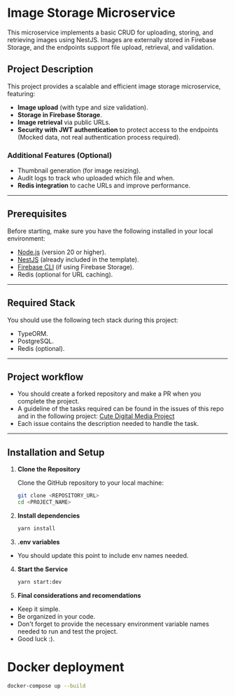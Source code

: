 # Image Storage Microservice

This microservice implements a basic CRUD for uploading, storing, and retrieving images using NestJS. Images are externally stored in Firebase Storage, and the endpoints support file upload, retrieval, and validation.

## Project Description

This project provides a scalable and efficient image storage microservice, featuring:

- **Image upload** (with type and size validation).
- **Storage in Firebase Storage**.
- **Image retrieval** via public URLs.
- **Security with JWT authentication** to protect access to the endpoints (Mocked data, not real authentication process required).


### Additional Features (Optional)

- Thumbnail generation (for image resizing).
- Audit logs to track who uploaded which file and when.
- **Redis integration** to cache URLs and improve performance.

---

## Prerequisites

Before starting, make sure you have the following installed in your local environment:

- [Node.js](https://nodejs.org/) (version 20 or higher).
- [NestJS](https://nestjs.com/) (already included in the template).
- [Firebase CLI](https://firebase.google.com/docs/cli) (if using Firebase Storage).
- Redis (optional for URL caching).

---

## Required Stack

You should use the following tech stack during this project:

- TypeORM.
- PostgreSQL.
- Redis (optional).
  
---

## Project workflow

- You should create a forked repository and make a PR when you complete the project.
- A guideline of the tasks required can be found in the issues of this repo and in the following project:
  [Cute Digital Media Project](https://github.com/orgs/Cute-Digital-Media/projects/4/views/1)
- Each issue contains the description needed to handle the task.

---

## Installation and Setup

1. **Clone the Repository**

   Clone the GitHub repository to your local machine:

   ```bash
   git clone <REPOSITORY_URL>
   cd <PROJECT_NAME>
   
2. **Install dependencies**
   ```bash
   yarn install
   
3. **.env variables**
- You should update this point to include env names needed.

4. **Start the Service**
    ```bash
    yarn start:dev
    
6. **Final considerations and recomendations**
- Keep it simple.
- Be organized in your code.
- Don't forget to provide the necessary environment variable names needed to run and test the project.
- Good luck :).

   
# Docker deployment
```bash
docker-compose up --build
```
